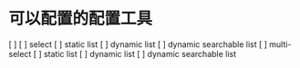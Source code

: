 # 可以配置的配置工具

[ ] 
[ ] select
    [ ] static list
    [ ] dynamic list
    [ ] dynamic searchable list
[ ] multi-select
    [ ] static list
    [ ] dynamic list
    [ ] dynamic searchable list
 